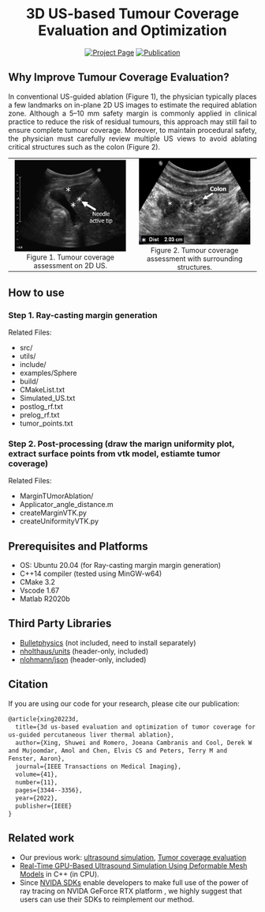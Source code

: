 
<div align="center">
<h1>3D US-based Tumour Coverage Evaluation and Optimization</h1>
<a href="https://xingorno.github.io/3DLIVUS/"><img src="https://img.shields.io/badge/Project-red" alt="Project Page"></a>
<a href="https://ieeexplore.ieee.org/abstract/document/9800921" target="_blank" rel="noopener noreferrer">
  <img src="https://img.shields.io/badge/Publication-IEEE TMI-green" alt="Publication">
</a>
</div>

## Why Improve Tumour Coverage Evaluation?
<p align="justify">
In conventional US-guided ablation (Figure 1), the physician typically places a few landmarks on in-plane 2D US images to estimate the required ablation zone. Although a 5–10 mm safety margin is commonly applied in clinical practice to reduce the risk of residual tumours, this approach may still fail to ensure complete tumour coverage. Moreover, to maintain procedural safety, the physician must carefully review multiple US views to avoid ablating critical structures such as the colon (Figure 2).
</p>

<table align="center" border="0" cellspacing="0" cellpadding="0" style="border:none !important; border-collapse:collapse !important; border-spacing:0 !important; border-top:0 !important; border-bottom:0 !important;">
  <tr>
    <td align="center" width="50%" style="border:none !important; padding:0 !important;">
        <img src="figs/Assessment_1.png" 
             alt="Assessment 1" 
             width="90%">
      <br>
      <a>Figure 1. Tumour coverage assessment on 2D US.</a>
    </td>
    <td align="center" width="50%" style="border:none !important; padding:0 !important;">
        <img src="figs/Assessment_2.png" 
             alt="Assessment 2" 
             width="90%">
      <br>
      <a>Figure 2. Tumour coverage assessment with surrounding structures. </a>
    </td>
  </tr>
</table>

## How to use
### Step 1. Ray-casting margin generation
Related Files:
- src/
- utils/
- include/
- examples/Sphere
- build/
- CMakeList.txt
- Simulated_US.txt
- postlog_rf.txt
- prelog_rf.txt
- tumor_points.txt
### Step 2. Post-processing (draw the marign uniformity plot, extract surface points from vtk model, estiamte tumor coverage)
Related Files:
- MarginTUmorAblation/
- Applicator_angle_distance.m
- createMarginVTK.py
- createUniformityVTK.py

## Prerequisites and Platforms
- OS: Ubuntu 20.04 (for Ray-casting margin margin generation)
- C++14 compiler (tested using MinGW-w64)
- CMake 3.2
- Vscode 1.67
- Matlab R2020b

## Third Party Libraries
- [Bulletphysics](https://github.com/bulletphysics/bullet3) (not included, need to install separately)
- [nholthaus/units](https://github.com/nholthaus/units) (header-only, included)
- [nlohmann/json](https://github.com/nlohmann/json) (header-only, included)

## Citation
If you are using our code for your research, please cite our publication:
```
@article{xing20223d,
  title={3d us-based evaluation and optimization of tumor coverage for us-guided percutaneous liver thermal ablation},
  author={Xing, Shuwei and Romero, Joeana Cambranis and Cool, Derek W and Mujoomdar, Amol and Chen, Elvis CS and Peters, Terry M and Fenster, Aaron},
  journal={IEEE Transactions on Medical Imaging},
  volume={41},
  number={11},
  pages={3344--3356},
  year={2022},
  publisher={IEEE}
}
```

## Related work 
- Our previous work: [ultrasound simulation](https://github.com/Xingorno/Ultrasound_Simulation_Ray_Tracing), [Tumor coverage evaluation](https://ieeexplore.ieee.org/iel7/42/9931396/09800921.pdf)
- [Real-Time GPU-Based Ultrasound Simulation Using Deformable Mesh Models](http://sci-hub.cc/10.1109/tmi.2012.2234474) in C++ (in CPU).
- Since [NVIDA SDKs](https://developer.nvidia.com/rtx/ray-tracing/optix) enable developers to make full use of the power of ray tracing on NVIDA GeForce RTX platform , we highly suggest that users can use their SDKs to reimplement our method.
